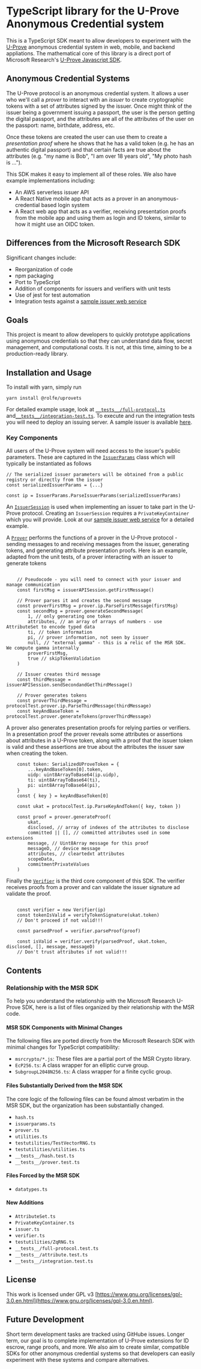 # TypeScript library for the U-Prove Anonymous Credential system
This is a TypeScript SDK meant to allow developers to experiment with the [U-Prove](https://www.microsoft.com/en-us/research/project/u-prove/) anonymous credential system in web, mobile, and
backend appliations.  The mathematical core of this library is a direct port of Microsoft Research's [U-Prove Javascript SDK](https://www.microsoft.com/en-us/download/details.aspx?id=52491). 

## Anonymous Credential Systems
The U-Prove protocol is an anonymous credential system.  It allows a user who we'll call a _prover_ to interact with an _issuer_ to create cryptographic tokens with a set of attributes signed by the issuer.  Once might think of the issuer being a government issuing a passport, the user is the person getting the digital passport, and the attributes are all of the attributes of the user on the passport: name, birthdate, address, etc.

Once these tokens are created the user can use them to create a _presentation proof_ where he shows that he has a valid token (e.g. he has an authentic digital passport) and that certain facts are true about the attributes (e.g. "my name is Bob", "I am over 18 years old", "My photo hash is ...").

This SDK makes it easy to implement all of these roles.  We also have example implementations including:
* An AWS serverless issuer API
* A React Native mobile app that acts as a prover in an anonymous-credential based login system
* A React web app that acts as a verifier, receiving presentation proofs from the mobile app and using them as login and ID tokens, similar to how it might use an OIDC token.

## Differences from the Microsoft Research SDK
Significant changes include:
* Reorganization of code
* npm packaging
* Port to TypeScript
* Addition of components for issuers and verifiers with unit tests
* Use of jest for test automation
* Integration tests against a [sample issuer web service](https://github.com/rolfeschmidt/uproveissuer)

## Goals
This project is meant to allow developers to quickly prototype applications using anonymous credentials so that they can understand data flow, secret management, and computational costs.  It is not, at this time, aiming to be a production-ready library.

## Installation and Usage
To install with yarn, simply run
```
yarn install @rolfe/uprovets
```
For detailed example usage, look at [`__tests__/full-protocol.ts`](https://github.com/rolfeschmidt/UProveTS/blob/master/src/__tests__/full-protocol.test.ts) and[`__tests__/integration-test.ts`](https://github.com/rolfeschmidt/UProveTS/blob/master/src/__tests__/integration.test.ts).  To execute and run the integration tests you will need to deploy an issuing server. A sample issuer is available [here](https://github.com/rolfeschmidt/uproveissuer).

### Key Components
All users of the U-Prove system will need access to the issuer's public parameters.  These are captured in the [`IssuerParams`](https://github.com/rolfeschmidt/UProveTS/blob/master/src/issuerparams.ts) class which will typically be instantiated as follows
```
// The serialized issuer parameters will be obtained from a public registry or directly from the issuer
const serializedIssuerParams = {...}

const ip = IssuerParams.ParseIssuerParams(serializedIssuerParams)
```
An [`IssuerSession`](https://github.com/rolfeschmidt/UProveTS/blob/master/src/issuer.ts) is used when implementing an issuer to take part in the U-Prove protocol.  Creating an `IssuerSession` requires a `PrivateKeyContainer` which you will provide.  Look at our [sample issuer web service](https://github.com/rolfeschmidt/uproveissuer) for a detailed example.

A [`Prover`](https://github.com/rolfeschmidt/UProveTS/blob/master/src/prover.ts) performs the functions of a prover in the U-Prove protocol - sending messages to and receiving messages from the issuer, generating tokens, and generating attribute presentation proofs. Here is an example, adapted from the unit tests, of a prover interacting with an issuer to generate tokens
```

    // Pseudocode - you will need to connect with your issuer and manage communication
    const firstMsg = issuerAPISession.getFirstMessage()

    // Prover parses it and creates the second message
    const proverFirstMsg = prover.ip.ParseFirstMessage(firstMsg)
    const secondMsg = prover.generateSecondMessage(
        1, // only generating one token
        attributes, // an array of arrays of numbers - use AttributeSet to encode typed data
        ti, // token information
        pi, // prover information, not seen by issuer
        null, // "external gamma" - this is a relic of the MSR SDK.  We compute gamma internally
        proverFirstMsg,
        true // skipTokenValidation
    )

    // Issuer creates third message
    const thirdMessage = issuerAPISession.sendSecondandGetThirdMessage()

    // Prover generates tokens
    const proverThirdMessage = protocolTest.prover.ip.ParseThirdMessage(thirdMessage)
    const keyAndBaseToken = protocolTest.prover.generateTokens(proverThirdMessage)
```
A prover also generates presentation proofs for relying parties or verifiers.  In a presentation proof the prover reveals some attributes or assertions about attributes in a U-Prove token, along with a proof that the issuer token is valid and these assertions are true about the attributes the issuer saw when creating the token.
```
    const token: SerializedUProveToken = {
        ...keyAndBaseToken[0].token,
        uidp: uint8ArrayToBase64(ip.uidp),
        ti: uint8ArrayToBase64(ti),
        pi: uint8ArrayToBase64(pi),
    }
    const { key } = keyAndBaseToken[0]

    const ukat = protocolTest.ip.ParseKeyAndToken({ key, token })

    const proof = prover.generateProof(
        ukat,
        disclosed, // array of indexes of the attributes to disclose
        committed || [], // committed attributes used in some extensions
        message, // Uint8Array message for this proof
        messageD, // device message
        attributes, // cleartedxt attributes
        scopeData,
        commitmentPrivateValues
    )
```
Finally the [`Verifier`](https://github.com/rolfeschmidt/UProveTS/blob/master/src/verifier.ts) is the third core component of this SDK. The verifier receives proofs from a prover and can validate the issuer signature ad validate the proof.
```

    const verifier = new Verifier(ip)
    const tokenIsValid = verifyTokenSignature(ukat.token)
    // Don't proceed if not valid!!!

    const parsedProof = verifier.parseProof(proof)

    const isValid = verifier.verify(parsedProof, ukat.token, disclosed, [], message, messageD)
    // Don't trust attributes if not valid!!!
```
## Contents
### Relationship with the MSR SDK
To help you understand the relationship with the Microsoft Research U-Prove SDK, here is a list of files organized by their relationship with the MSR code.

#### MSR SDK Components with Minimal Changes
The following files are ported directly from the Microsoft Research SDK with minimal changes for TypeScript compatibility:
* `msrcrypto/*.js`: These files are a partial port of the MSR Crypto library.
* `EcP256.ts`: A class wrapper for an elliptic curve group.
* `SubgroupL2048N256.ts`: A class wrapper for a finite cyclic group.

#### Files Substantially Derived from the MSR SDK
The core logic of the following files can be found almost verbatim in the MSR SDK, but the organization has been substantially changed.
* `hash.ts`
* `issuerparams.ts`
* `prover.ts`
* `utilities.ts`
* `testutilities/TestVectorRNG.ts`
* `testutilities/utilities.ts`
* `__tests__/hash.test.ts`
* `__tests__/prover.test.ts`


#### Files Forced by the MSR SDK
* `datatypes.ts`

#### New Additions
* `AttributeSet.ts`
* `PrivateKeyContainer.ts`
* `issuer.ts`
* `verifier.ts`
* `testutilities/ZqRNG.ts`
* `__tests__/full-protocol.test.ts`
* `__tests__/attribute.test.ts`
* `__tests__/integration.test.ts`

## License
This work is licensed under GPL v3 [https://www.gnu.org/licenses/gpl-3.0.en.html](https://www.gnu.org/licenses/gpl-3.0.en.html).

## Future Development
Short term development tasks are tracked using GitHube issues.  Longer term, our goal is to complete implementation of U-Prove extensions for ID escrow, range proofs, and more.  We also aim to create similar, compatible SDKs for other anonymous credential systems so that developers can easily experiment with these systems and compare alternatives.
